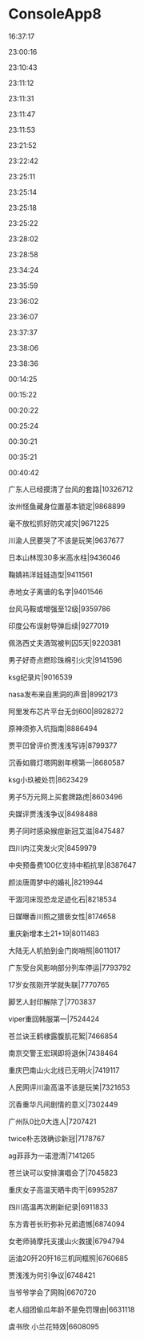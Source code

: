 # ConsoleApp8

16:37:17


23:00:16


23:10:43


23:11:12


23:11:31


23:11:47


23:11:53


23:21:52


23:22:42


23:25:11


23:25:14


23:25:18


23:25:22


23:28:02


23:28:58


23:34:24


23:35:59


23:36:02


23:36:07


23:37:37


23:38:06


23:38:36


00:14:25


00:15:22


00:20:22


00:25:24


00:30:21


00:35:21


00:40:42

广东人已经摸清了台风的套路|10326712

汝州怪鱼藏身位置基本锁定|9868899

毫不放松抓好防灾减灾|9671225

川渝人民要哭了不该是玩笑|9637677

日本山林现30多米高水柱|9436046

鞠婧祎洋娃娃造型|9411561

赤地女子离谱的名字|9401546

台风马鞍或增强至12级|9359786

印度公布误射导弹后续|9277019

佩洛西丈夫酒驾被判囚5天|9220381

男子好奇点燃珍珠棉引火灾|9141596

ksg纪录片|9016539

nasa发布来自黑洞的声音|8992173

阿里发布芯片平台无剑600|8928272

原神须弥入坑指南|8886494

贾平凹曾评价贾浅浅写诗|8799377

沉香如屑灯塔网剧年榜第一|8680587

ksg小玖被处罚|8623429

男子5万元网上买套牌路虎|8603496

央媒评贾浅浅争议|8498488

男子同时感染猴痘新冠艾滋|8475487

四川内江突发火灾|8459979

中央预备费100亿支持中稻抗旱|8387647

颜淡唐周梦中的婚礼|8219944

干涸河床现恐龙足迹化石|8218534

日媒曝香川照之猥亵女性|8174658

重庆新增本土21+19|8011483

大陆无人机拍到金门岗哨照|8011017

广东受台风影响部分列车停运|7793792

17岁女孩刚开学就失联|7770765

脚艺人封印解除了|7703837

viper重回韩服第一|7524424

苍兰诀王鹤棣露腹肌花絮|7466854

南京交警王宏琪即将退休|7438464

重庆巴南山火北线已无明火|7419117

人民网评川渝高温不该是玩笑|7321653

沉香重华凡间剧情的意义|7302449

广州队0比0大连人|7207421

twice朴志效确诊新冠|7178767

ag菲菲为一诺澄清|7141265

苍兰诀可以安排演唱会了|7045823

重庆女子高温天晒牛肉干|6995287

四川高温再次刷新纪录|6911833

东方青苍长珩弥补兄弟遗憾|6874094

女老师骑摩托支援山火救援|6794794

运油20歼20歼16三机同框照|6760685

贾浅浅为何引争议|6748421

当爷爷学会了网购|6670720

老人组团偷瓜年龄不是免罚理由|6631118

虞书欣 小兰花特效|6608095

